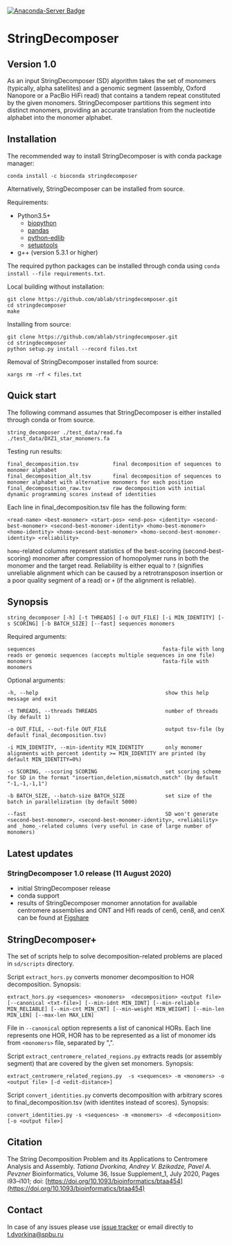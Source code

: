 [![Anaconda-Server Badge](https://anaconda.org/bioconda/stringdecomposer/badges/installer/conda.svg)](https://anaconda.org/bioconda/stringdecomposer)

# StringDecomposer

## Version 1.0

As an input StringDecomposer (SD) algorithm takes the set of monomers (typically, alpha satellites) and a genomic segment (assembly, Oxford Nanopore or a PacBio HiFi read) that contains a tandem repeat constituted by the given monomers.
StringDecomposer partitions this segment into distinct monomers, providing an accurate translation from the nucleotide alphabet into the monomer alphabet.


## Installation

The recommended way to install StringDecomposer is with conda package manager:
```
conda install -c bioconda stringdecomposer
```


Alternatively, StringDecomposer can be installed from source.

Requirements:
- Python3.5+
    - [biopython](https://biopython.org/wiki/Download)
    - [pandas](https://pypi.org/project/pandas/)
    - [python-edlib](https://pypi.org/project/edlib/)
    - [setuptools](https://pypi.org/project/setuptools/)
- g++ (version 5.3.1 or higher)

The required python packages can be installed through conda using ```conda install --file requirements.txt```.

Local building without installation:

    git clone https://github.com/ablab/stringdecomposer.git
    cd stringdecomposer
    make

Installing from source:

    git clone https://github.com/ablab/stringdecomposer.git
    cd stringdecomposer
    python setup.py install --record files.txt

Removal of StringDecomposer installed from source:

    xargs rm -rf < files.txt

## Quick start
The following command assumes that StringDecomposer is either installed through conda or from source.

    string_decomposer ./test_data/read.fa ./test_data/DXZ1_star_monomers.fa

Testing run results:

    final_decomposition.tsv           final decomposition of sequences to monomer alphabet
    final_decomposition_alt.tsv       final decomposition of sequences to monomer alphabet with alternative monomers for each position
    final_decomposition_raw.tsv       raw decomposition with initial dynamic programming scores instead of identities

Each line in final_decomposition.tsv file has the following form:

    <read-name> <best-monomer> <start-pos> <end-pos> <identity> <second-best-monomer> <second-best-monomer-identity> <homo-best-monomer> <homo-identity> <homo-second-best-monomer> <homo-second-best-monomer-identity> <reliability>

`homo`-related columns represent statistics of the best-scoring (second-best-scoring) monomer after compression of homopolymer runs in both the monomer and the target read.
Reliability is either equal to `?` (signifies unreliable alignment which can be caused by a retrotransposon insertion or a poor quality segment of a read) or `+` (if the alignment is reliable).


## Synopsis

    string_decomposer [-h] [-t THREADS] [-o OUT_FILE] [-i MIN_IDENTITY] [-s SCORING] [-b BATCH_SIZE] [--fast] sequences monomers

Required arguments:

    sequences                                         fasta-file with long reads or genomic sequences (accepts multiple sequences in one file)
    monomers                                          fasta-file with monomers

Optional arguments:

    -h, --help                                         show this help message and exit

    -t THREADS, --threads THREADS                      number of threads (by default 1)

    -o OUT_FILE, --out-file OUT_FILE                   output tsv-file (by default final_decomposition.tsv)

    -i MIN_IDENTITY, --min-identity MIN_IDENTITY       only monomer alignments with percent identity >= MIN_IDENTITY are printed (by default MIN_IDENTITY=0%)

    -s SCORING, --scoring SCORING                      set scoring scheme for SD in the format "insertion,deletion,mismatch,match" (by default "-1,-1,-1,1")

    -b BATCH_SIZE, --batch-size BATCH_SIZE             set size of the batch in parallelization (by default 5000)

    --fast                                             SD won't generate <second-best-monomer>, <second-best-monomer-identity>, <reliability> and _homo_-related columns (very useful in case of large number of monomers)

## Latest updates

### StringDecomposer 1.0 release (11 August 2020)

* initial StringDecomposer release
* conda support
* results of StringDecomposer monomer annotation for available centromere assemblies and ONT and Hifi reads of cen6, cen8, and cenX can be found at [Figshare](https://doi.org/10.6084/m9.figshare.12783371)


## StringDecomposer+

The set of scripts help to solve decomposition-related problems are placed in `sd/scripts` directory.

Script `extract_hors.py` converts monomer decomposition to HOR decomposition.
Synopsis:

    extract_hors.py <sequences> <monomers>  <decomposition> <output file> [--canonical <txt-file>] [--min-idnt MIN_IDNT] [--min-reliable MIN_RELIABLE] [--min-cnt MIN_CNT] [--min-weight MIN_WEIGHT] [--min-len MIN_LEN] [--max-len MAX_LEN]

File in `--canonical` option represents a list of canonical HORs. Each line represents one HOR, HOR has to be represented as a list of monomer ids from `<monomers>` file, separated by ",".

Script `extract_centromere_related_regions.py` extracts reads (or assembly segment) that are covered by the given set monomers.
Synopsis:

    extract_centromere_related_regions.py  -s <sequences> -m <monomers> -o <output file> [-d <edit-distance>]


Script `convert_identities.py` converts decomposition with arbitrary scores to final_decomposition.tsv (with identites instead of scores).
Synopsis:

    convert_identities.py -s <sequences> -m <monomers> -d <decomposition> [-o <output file>]

## Citation

The String Decomposition Problem and its Applications to Centromere Analysis and Assembly. *Tatiana Dvorkina, Andrey V. Bzikadze, Pavel A. Pevzner* Bioinformatics, Volume 36, Issue Supplement_1, July 2020, Pages i93–i101; doi: [https://doi.org/10.1093/bioinformatics/btaa454](https://doi.org/10.1093/bioinformatics/btaa454)

## Contact

In case of any issues please use [issue tracker](https://github.com/ablab/stringdecomposer/issues) or email directly to [t.dvorkina@spbu.ru](mailto:t.dvorkina@spbu.ru)
